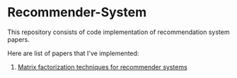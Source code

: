 # Recommender-System

This repository consists of code implementation of recommendation system papers.

Here are list of papers that I've implemented:
1. [Matrix factorization techniques for recommender systems](https://datajobs.com/data-science-repo/Recommender-Systems-%5BNetflix%5D.pdf)
